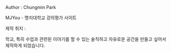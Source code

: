 Author : Chungmin Park

MJYou - 명지대학교 강의평가 사이트

제작 취지 :

학교, 특히 수업과 관련된 이야기를 할 수 있는 솔직하고 자유로운 공간을 만들고 싶어서 제작하게 되었습니다.
